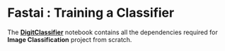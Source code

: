 # **Fastai : Training a Classifier**

The [**DigitClassifier**](https://github.com/ThinamXx/Fastai/blob/main/3.%20Training%20a%20Classifier/DigitClassifier.ipynb) notebook contains all the dependencies required for **Image Classification** project from scratch.  
